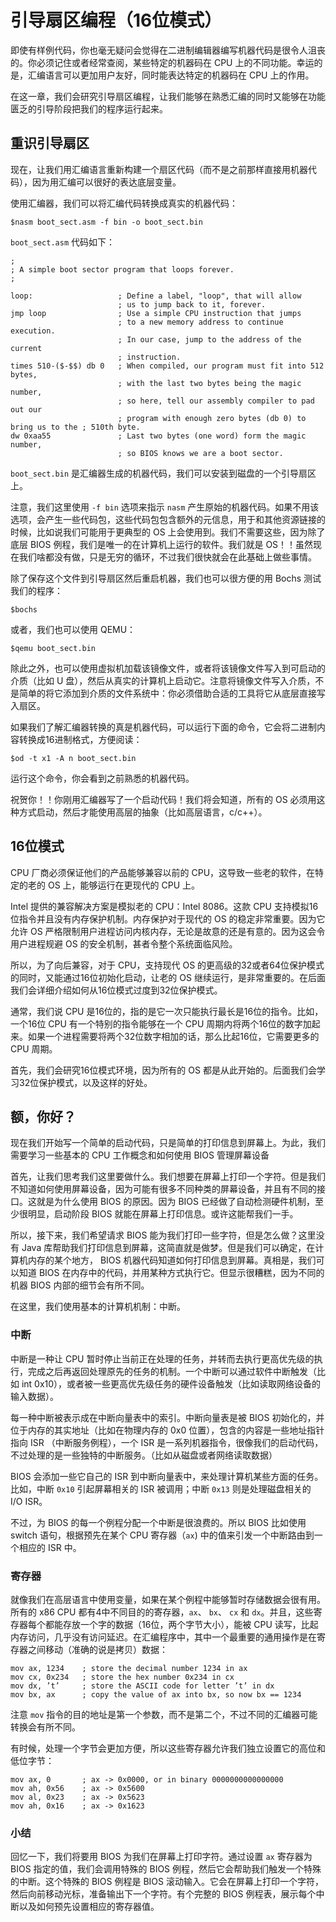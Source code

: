 # 引导扇区编程（16位模式）

即使有样例代码，你也毫无疑问会觉得在二进制编辑器编写机器代码是很令人沮丧的。你必须记住或者经常查阅，某些特定的机器码在 CPU 上的不同功能。幸运的是，汇编语言可以更加用户友好，同时能表达特定的机器码在 CPU 上的作用。

在这一章，我们会研究引导扇区编程，让我们能够在熟悉汇编的同时又能够在功能匮乏的引导阶段把我们的程序运行起来。

## 重识引导扇区

现在，让我们用汇编语言重新构建一个扇区代码（而不是之前那样直接用机器代码），因为用汇编可以很好的表达底层变量。

使用汇编器，我们可以将汇编代码转换成真实的机器代码：

```
$nasm boot_sect.asm -f bin -o boot_sect.bin
```

`boot_sect.asm` 代码如下：

```
;
; A simple boot sector program that loops forever. 
;

loop:                   ; Define a label, "loop", that will allow 
                        ; us to jump back to it, forever.
jmp loop                ; Use a simple CPU instruction that jumps
                        ; to a new memory address to continue execution. 
                        ; In our case, jump to the address of the current 
                        ; instruction.
times 510-($-$$) db 0   ; When compiled, our program must fit into 512 bytes,
                        ; with the last two bytes being the magic number,
                        ; so here, tell our assembly compiler to pad out our
                        ; program with enough zero bytes (db 0) to bring us to the ; 510th byte.
dw 0xaa55               ; Last two bytes (one word) form the magic number, 
                        ; so BIOS knows we are a boot sector.
```

`boot_sect.bin` 是汇编器生成的机器代码，我们可以安装到磁盘的一个引导扇区上。

注意，我们这里使用 `-f bin` 选项来指示 `nasm` 产生原始的机器代码。如果不用该选项，会产生一些代码包，这些代码包包含额外的元信息，用于和其他资源链接的时候，比如说我们可能用于更典型的 OS 上会使用到。我们不需要这些，因为除了底层 BIOS 例程，我们是唯一的在计算机上运行的软件。我们就是 OS！！虽然现在我们啥都没有做，只是无穷的循环，不过我们很快就会在此基础上做些事情。

除了保存这个文件到引导扇区然后重启机器，我们也可以很方便的用 Bochs 测试我们的程序：

```
$bochs
```

或者，我们也可以使用 QEMU：

```
$qemu boot_sect.bin
```

除此之外，也可以使用虚拟机加载该镜像文件，或者将该镜像文件写入到可启动的介质（比如 U 盘），然后从真实的计算机上启动它。注意将镜像文件写入介质，不是简单的将它添加到介质的文件系统中：你必须借助合适的工具将它从底层直接写入扇区。

如果我们了解汇编器转换的真是机器代码，可以运行下面的命令，它会将二进制内容转换成16进制格式，方便阅读：

```
$od -t x1 -A n boot_sect.bin
```

运行这个命令，你会看到之前熟悉的机器代码。

祝贺你！！你刚用汇编器写了一个启动代码！我们将会知道，所有的 OS 必须用这种方式启动，然后才能使用高层的抽象（比如高层语言，c/c++）。

## 16位模式

CPU 厂商必须保证他们的产品能够兼容以前的 CPU，这导致一些老的软件，在特定的老的 OS 上，能够运行在更现代的 CPU 上。

Intel 提供的兼容解决方案是模拟老的 CPU：Intel 8086。这款 CPU 支持模拟16位指令并且没有内存保护机制。内存保护对于现代的 OS 的稳定非常重要。因为它允许 OS 严格限制用户进程访问内核内存，无论是故意的还是有意的。因为这会令用户进程规避 OS 的安全机制，甚者令整个系统面临风险。

所以，为了向后兼容，对于 CPU，支持现代 OS 的更高级的32或者64位保护模式的同时，又能通过16位初始化启动，让老的 OS 继续运行，是非常重要的。在后面我们会详细介绍如何从16位模式过度到32位保护模式。

通常，我们说 CPU 是16位的，指的是它一次只能执行最长是16位的指令。比如，一个16位 CPU 有一个特别的指令能够在一个 CPU 周期内将两个16位的数字加起来。如果一个进程需要将两个32位数字相加的话，那么比起16位，它需要更多的 CPU 周期。

首先，我们会研究16位模式环境，因为所有的 OS 都是从此开始的。后面我们会学习32位保护模式，以及这样的好处。

## 额，你好？

现在我们开始写一个简单的启动代码，只是简单的打印信息到屏幕上。为此，我们需要学习一些基本的 CPU 工作概念和如何使用 BIOS 管理屏幕设备

首先，让我们思考我们这里要做什么。我们想要在屏幕上打印一个字符。但是我们不知道如何使用屏幕设备，因为可能有很多不同种类的屏幕设备，并且有不同的接口。这就是为什么使用 BIOS 的原因。因为 BIOS 已经做了自动检测硬件机制，至少很明显，启动阶段 BIOS 就能在屏幕上打印信息。或许这能帮我们一手。

所以，接下来，我们希望请求 BIOS 能为我们打印一些字符，但是怎么做？这里没有 Java 库帮助我们打印信息到屏幕，这简直就是做梦。但是我们可以确定，在计算机内存的某个地方， BIOS 机器代码知道如何打印信息到屏幕。真相是，我们可以知道 BIOS 在内存中的代码，并用某种方式执行它。但显示很糟糕，因为不同的机器 BIOS 内部的细节会有所不同。

在这里，我们使用基本的计算机机制：中断。

### 中断

中断是一种让 CPU 暂时停止当前正在处理的任务，并转而去执行更高优先级的执行，完成之后再返回处理原先的任务的机制。一个中断可以通过软件中断触发（比如 int 0x10），或者被一些更高优先级任务的硬件设备触发（比如读取网络设备的输入数据）。

每一种中断被表示成在中断向量表中的索引。中断向量表是被 BIOS 初始化的，并位于内存的其实地址（比如在物理内存的 0x0 位置），包含的内容是一些地址指针指向 ISR （中断服务例程），一个 ISR 是一系列机器指令，很像我们的启动代码，不过处理的是一些独特的中断服务。（比如从磁盘或者网络读取数据）

BIOS 会添加一些它自己的 ISR 到中断向量表中，来处理计算机某些方面的任务。比如，中断 `0x10` 引起屏幕相关的 ISR 被调用；中断 `0x13` 则是处理磁盘相关的 I/O ISR。

不过，为 BIOS 的每一个例程分配一个中断是很浪费的。所以 BIOS 比如使用 switch 语句，根据预先在某个 CPU 寄存器（`ax`) 中的值来引发一个中断路由到一个相应的 ISR 中。

### 寄存器

就像我们在高层语言中使用变量，如果在某个例程中能够暂时存储数据会很有用。所有的 x86 CPU 都有4中不同目的的寄存器，`ax`、 `bx`、 `cx` 和 `dx`。并且，这些寄存器每个都能存放一个字的数据（16位，两个字节大小），能被 CPU 读写，比起内存访问，几乎没有访问延迟。在汇编程序中，其中一个最重要的通用操作是在寄存器之间移动（准确的说是拷贝）数据：

```
mov ax, 1234    ; store the decimal number 1234 in ax
mov cx, 0x234   ; store the hex number 0x234 in cx
mov dx, ’t’     ; store the ASCII code for letter ’t’ in dx
mov bx, ax      ; copy the value of ax into bx, so now bx == 1234
```

注意 `mov` 指令的目的地址是第一个参数，而不是第二个，不过不同的汇编器可能转换会有所不同。

有时候，处理一个字节会更加方便，所以这些寄存器允许我们独立设置它的高位和低位字节：

```
mov ax, 0       ; ax -> 0x0000, or in binary 0000000000000000
mov ah, 0x56    ; ax -> 0x5600 
mov al, 0x23    ; ax -> 0x5623
mov ah, 0x16    ; ax -> 0x1623
```

### 小结

回忆一下，我们将要用 BIOS 为我们在屏幕上打印字符。通过设置 `ax` 寄存器为 BIOS 指定的值，我们会调用特殊的 BIOS 例程，然后它会帮助我们触发一个特殊的中断。这个特殊的 BIOS 例程是 BIOS 滚动输入。它会在屏幕上打印一个字符，然后向前移动光标，准备输出下一个字符。有个完整的 BIOS 例程表，展示每个中断以及如何预先设置相应的寄存器值。